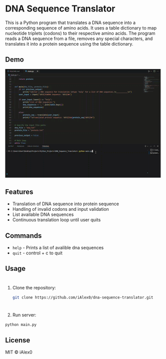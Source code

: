 # DNA Sequence Translator

This is a Python program that translates a DNA sequence into a corresponding sequence of amino acids. It uses a table dictionary to map nucleotide triplets (codons) to their respective amino acids. The program reads a DNA sequence from a file, removes any special characters, and translates it into a protein sequence using the table dictionary.

## Demo
<img src="demo/giphy.gif" width="500"/>


## Features

- Translation of DNA sequence into protein sequence
- Handling of invalid codons and input validation
- List available DNA sequences
- Continuous translation loop until user quits


## Commands
- `help` - Prints a list of avalible dna sequences
- `quit` - control + c to quit


## Usage

#
1. Clone the repository:

   ```bash
   git clone https://github.com/iAlex0/dna-sequence-translator.git

#
2. Run server:

```bash
python main.py
```


## License
MIT © iAlex0
